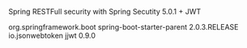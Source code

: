 Spring RESTFull security with Spring Secutity 5.0.1 + JWT 

<parent>
	<groupId>org.springframework.boot</groupId>
	<artifactId>spring-boot-starter-parent</artifactId>
	<version>2.0.3.RELEASE</version>
	<relativePath/> <!-- lookup parent from repository -->
</parent>


<dependency>
	<groupId>io.jsonwebtoken</groupId>
    <artifactId>jjwt</artifactId>
	<version>0.9.0</version>
</dependency>
